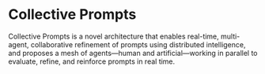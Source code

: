 # Collective Prompts  
Collective Prompts is a novel architecture that enables real-time, multi-agent, collaborative refinement of prompts using distributed intelligence, and proposes a mesh of agents—human and artificial—working in parallel to evaluate, refine, and reinforce prompts in real time.
